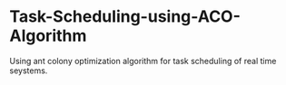 # Task-Scheduling-using-ACO-Algorithm
Using ant colony optimization algorithm for task scheduling of real time seystems.
